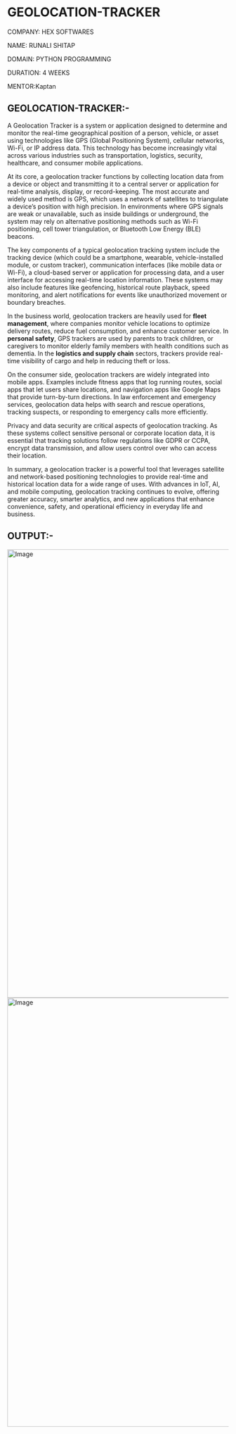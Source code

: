 # GEOLOCATION-TRACKER

COMPANY: HEX SOFTWARES

NAME: RUNALI SHITAP

DOMAIN: PYTHON PROGRAMMING

DURATION: 4 WEEKS

MENTOR:Kaptan

## GEOLOCATION-TRACKER:-


A Geolocation Tracker is a system or application designed to determine and monitor the real-time geographical position of a person, vehicle, or asset using technologies like GPS (Global Positioning System), cellular networks, Wi-Fi, or IP address data. This technology has become increasingly vital across various industries such as transportation, logistics, security, healthcare, and consumer mobile applications. 

At its core, a geolocation tracker functions by collecting location data from a device or object and transmitting it to a central server or application for real-time analysis, display, or record-keeping. The most accurate and widely used method is GPS, which uses a network of satellites to triangulate a device’s position with high precision. In environments where GPS signals are weak or unavailable, such as inside buildings or underground, the system may rely on alternative positioning methods such as Wi-Fi positioning, cell tower triangulation, or Bluetooth Low Energy (BLE) beacons.

The key components of a typical geolocation tracking system include the tracking device (which could be a smartphone, wearable, vehicle-installed module, or custom tracker), communication interfaces (like mobile data or Wi-Fi), a cloud-based server or application for processing data, and a user interface for accessing real-time location information. These systems may also include features like geofencing, historical route playback, speed monitoring, and alert notifications for events like unauthorized movement or boundary breaches.

In the business world, geolocation trackers are heavily used for **fleet management**, where companies monitor vehicle locations to optimize delivery routes, reduce fuel consumption, and enhance customer service. In **personal safety**, GPS trackers are used by parents to track children, or caregivers to monitor elderly family members with health conditions such as dementia. In the **logistics and supply chain** sectors, trackers provide real-time visibility of cargo and help in reducing theft or loss.

On the consumer side, geolocation trackers are widely integrated into mobile apps. Examples include fitness apps that log running routes, social apps that let users share locations, and navigation apps like Google Maps that provide turn-by-turn directions. In law enforcement and emergency services, geolocation data helps with search and rescue operations, tracking suspects, or responding to emergency calls more efficiently.

Privacy and data security are critical aspects of geolocation tracking. As these systems collect sensitive personal or corporate location data, it is essential that tracking solutions follow regulations like GDPR or CCPA, encrypt data transmission, and allow users control over who can access their location.

In summary, a geolocation tracker is a powerful tool that leverages satellite and network-based positioning technologies to provide real-time and historical location data for a wide range of uses. With advances in IoT, AI, and mobile computing, geolocation tracking continues to evolve, offering greater accuracy, smarter analytics, and new applications that enhance convenience, safety, and operational efficiency in everyday life and business.

## OUTPUT:-

<img width="1919" height="1019" alt="Image" src="https://github.com/user-attachments/assets/2348f164-c03f-4190-953b-5b36b8011c63" />

<img width="1917" height="975" alt="Image" src="https://github.com/user-attachments/assets/b803ddb3-52a2-4907-98fa-43d0926181db" />
